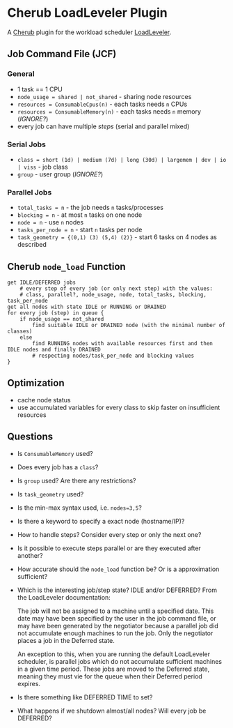 # Cherub LoadLeveler Plugin

A [Cherub](http://www.cs.uni-potsdam.de/bs/research/cluster/index.html#greenit "CHERUB: power consumption aware cluster resource management") plugin for the workload scheduler [LoadLeveler](http://www-03.ibm.com/systems/software/loadleveler/ "Tivoli Workload Scheduler LoadLeveler").

## Job Command File (JCF)

### General
- 1 task == 1 CPU
- `node_usage = shared | not_shared` - sharing node resources
- `resources = ConsumableCpus(n)` - each tasks needs `n` CPUs
- `resources = ConsumableMemory(n)` - each tasks needs `n` memory
(_IGNORE?_)
- every job can have multiple _steps_ (serial and parallel mixed)

### Serial Jobs
- `class = short (1d) | medium (7d) | long (30d) | largemem | dev | io | viss` - job class
- `group` - user group (_IGNORE?_)

### Parallel Jobs
- `total_tasks = n` - the job needs `n` tasks/processes
- `blocking = n` - at most `n` tasks on one node
- `node = n` - use `n` nodes
- `tasks_per_node = n` - start `n` tasks per node
- `task_geometry = {(0,1) (3) (5,4) (2)}` - start 6 tasks on 4 nodes as described

## Cherub `node_load` Function

    get IDLE/DEFERRED jobs
        # every step of every job (or only next step) with the values:
        # class, parallel?, node_usage, node, total_tasks, blocking, task_per_node
    get all nodes with state IDLE or RUNNING or DRAINED
    for every job (step) in queue {
        if node_usage == not_shared
            find suitable IDLE or DRAINED node (with the minimal number of classes)
        else
            find RUNNING nodes with available resources first and then IDLE nodes and finally DRAINED
            # respecting nodes/task_per_node and blocking values
    }
        

## Optimization
- cache node status
- use accumulated variables for every class to skip faster on insufficient resources

## Questions
- Is `ConsumableMemory` used?
- Does every job has a `class`?
- Is `group` used? Are there any restrictions?
- Is `task_geometry` used?
- Is the min-max syntax used, i.e. `nodes=3,5`?
- Is there a keyword to specify a exact node (hostname/IP)?
- How to handle steps? Consider every step or only the next one?
- Is it possible to execute steps parallel or are they executed after another?
- How accurate should the `node_load` function be? Or is a approximation sufficient?
- Which is the interesting job/step state? IDLE and/or DEFERRED? From the LoadLeveler documentation:

    The job will not be assigned to a machine until a specified date.
    This date may have been specified by the user in the job command
    file, or may have been generated by the negotiator because a parallel
    job did not accumulate enough machines to run the job. Only the
    negotiator places a job in the Deferred state.

    An exception to this, when you are running the default LoadLeveler scheduler,
    is parallel jobs which do not accumulate sufficient machines in a given
    time period.  These jobs are moved to the Deferred state, meaning they must
    vie for the queue when their Deferred period expires.

- Is there something like DEFERRED TIME to set?
- What happens if we shutdown almost/all nodes? Will every job be DEFERRED?
